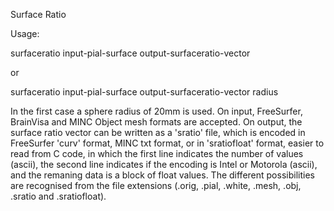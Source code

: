 Surface Ratio

Usage:
  
  surfaceratio input-pial-surface output-surfaceratio-vector
  
  or
  
  surfaceratio input-pial-surface output-surfaceratio-vector radius
  
  In the first case a sphere radius of 20mm is used.
  On input, FreeSurfer, BrainVisa and MINC Object mesh formats are accepted.
  On output, the surface ratio vector can be written as a 'sratio' file, which
  is encoded in FreeSurfer 'curv' format, MINC txt format, or in 'sratiofloat'
  format, easier to read from C code, in which the first line indicates the
  number of values (ascii),
  the second line indicates if the encoding is Intel or Motorola (ascii), and the remaning
  data is a block of float values.
  The different possibilities are recognised from the file extensions (.orig, .pial, .white,
  .mesh, .obj, .sratio and .sratiofloat).
